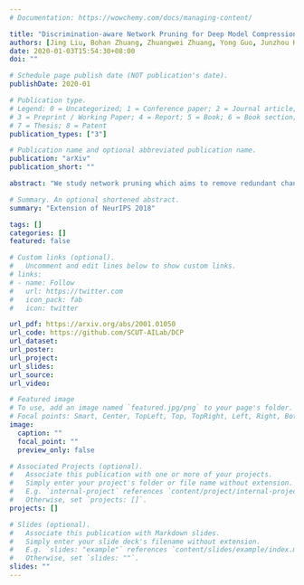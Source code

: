 ```yaml
---
# Documentation: https://wowchemy.com/docs/managing-content/

title: "Discrimination-aware Network Pruning for Deep Model Compression"
authors: [Jing Liu, Bohan Zhuang, Zhuangwei Zhuang, Yong Guo, Junzhou Huang, Jinhui Zhu, Mingkui Tan]
date: 2020-01-03T15:54:30+08:00
doi: ""

# Schedule page publish date (NOT publication's date).
publishDate: 2020-01

# Publication type.
# Legend: 0 = Uncategorized; 1 = Conference paper; 2 = Journal article;
# 3 = Preprint / Working Paper; 4 = Report; 5 = Book; 6 = Book section;
# 7 = Thesis; 8 = Patent
publication_types: ["3"]

# Publication name and optional abbreviated publication name.
publication: "arXiv"
publication_short: ""

abstract: "We study network pruning which aims to remove redundant channels/kernels and hence speed up the inference of deep networks. Existing pruning methods either train from scratch with sparsity constraints or minimize the reconstruction error between the feature maps of the pre-trained models and the compressed ones. Both strategies suffer from some limitations: the former kind is computationally expensive and difficult to converge, while the latter kind optimizes the reconstruction error but ignores the discriminative power of channels. In this paper, we propose a simple-yet-effective method called discrimination-aware channel pruning (DCP) to choose the channels that actually contribute to the discriminative power. Note that a channel often consists of a set of kernels. Besides the redundancy in channels, some kernels in a channel may also be redundant and fail to contribute to the discriminative power of the network, resulting in kernel level redundancy. To solve this, we propose a discrimination-aware kernel pruning (DKP) method to further compress deep networks by removing redundant kernels. To prevent DCP/DKP from selecting redundant channels/kernels, we propose a new adaptive stopping condition, which helps to automatically determine the number of selected channels/kernels and often results in more compact models with better performance. Extensive experiments on both image classification and face recognition demonstrate the effectiveness of our methods. For example, on ILSVRC-12, the resultant ResNet-50 model with 30% reduction of channels even outperforms the baseline model by 0.36% in terms of Top-1 accuracy. The pruned MobileNetV1 and MobileNetV2 achieve 1.93x and 1.42x inference acceleration on a mobile device, respectively, with negligible performance degradation. The source code and the pre-trained models are available at https://github.com/SCUT-AILab/DCP."

# Summary. An optional shortened abstract.
summary: "Extension of NeurIPS 2018"

tags: []
categories: []
featured: false

# Custom links (optional).
#   Uncomment and edit lines below to show custom links.
# links:
# - name: Follow
#   url: https://twitter.com
#   icon_pack: fab
#   icon: twitter

url_pdf: https://arxiv.org/abs/2001.01050
url_code: https://github.com/SCUT-AILab/DCP
url_dataset:
url_poster:
url_project:
url_slides:
url_source:
url_video:

# Featured image
# To use, add an image named `featured.jpg/png` to your page's folder. 
# Focal points: Smart, Center, TopLeft, Top, TopRight, Left, Right, BottomLeft, Bottom, BottomRight.
image:
  caption: ""
  focal_point: ""
  preview_only: false

# Associated Projects (optional).
#   Associate this publication with one or more of your projects.
#   Simply enter your project's folder or file name without extension.
#   E.g. `internal-project` references `content/project/internal-project/index.md`.
#   Otherwise, set `projects: []`.
projects: []

# Slides (optional).
#   Associate this publication with Markdown slides.
#   Simply enter your slide deck's filename without extension.
#   E.g. `slides: "example"` references `content/slides/example/index.md`.
#   Otherwise, set `slides: ""`.
slides: ""
---
```

